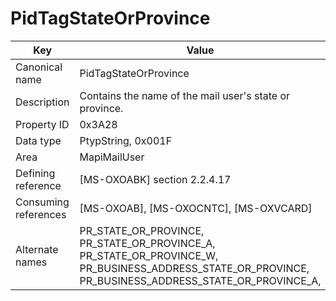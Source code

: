 # PidTagStateOrProvince

| Key | Value |
|---|---|
| Canonical name | PidTagStateOrProvince |
| Description | Contains the name of the mail user's state or province. |
| Property ID | 0x3A28 |
| Data type | PtypString, 0x001F |
| Area | MapiMailUser |
| Defining reference | [MS-OXOABK] section 2.2.4.17 |
| Consuming references | [MS-OXOAB], [MS-OXOCNTC], [MS-OXVCARD] |
| Alternate names | PR_STATE_OR_PROVINCE, PR_STATE_OR_PROVINCE_A, PR_STATE_OR_PROVINCE_W, PR_BUSINESS_ADDRESS_STATE_OR_PROVINCE, PR_BUSINESS_ADDRESS_STATE_OR_PROVINCE_A, |
